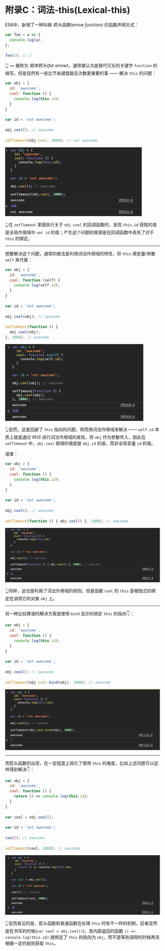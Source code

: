 # 附录C：词法-this(Lexical-this)
ES6中，新增了一种叫做 *箭头函数(arrow function)* 的函数声明方式：
```js
var foo = a => {
  console.log(a);
};

foo(2); // 2
```

👆 `=>` 被称为 *粗体箭头(fat arrow)*，通常被认为是替代冗长的关键字 `function` 的缩写。但是显然有一些比节省键盘敲击次数更重要的事 —— 解决 `this` 的问题：

```js
var obj = {
  id: 'awesome',
  cool: function () {
    console.log(this.id);
  }
}

var id = 'not awesome';

obj.cool(); // awesome

setTimeout(obj.cool, 1000); // not awesome
```

![隐式丢失this指向](./assets/closure_appendix_c_this_loss.png)

👆在 `setTimeout` 里面执行关于 `obj.cool` 的回调函数时，发现 `this.id` 获取的值是全局作用域中 `var id` 的值；产生这个问题的根源是在回调函数中丢失了对于 `this` 的绑定。

----

想要解决这个问题，通常的做法是利用词法作用域的特性，将 `this` 用变量/参数 `self` 来代替：

```js
var obj = {
  id: 'awesome',
  cool: function (self) {
    console.log(self.id);
  }
}

var id = 'not awesome';

obj.cool(obj); // awesome

setTimeout(function () {
  obj.cool(obj);
}, 1000); // awesome
```

![变量self保存this](./assets/closure_appendix_c_this_self.png)

👆显然，这是回避了 `this` 指向的问题，转而用词法作用域来解决 —— `self.id` 本质上就是通过 *RHS* 进行词法作用域的查找，将 `obj` 作为参数传入，因此在 `setTimeout` 中，`obj.cool` 取得的值就是 `obj.id` 的值，而非全局变量 `id` 的值。

或者：
```js
var obj = {
  id: 'awesome',
  cool: function () {
    console.log(this.id);
  }
}

var id = 'not awesome';

obj.cool(); // awesome

setTimeout(function () { obj.cool() }, 1000); // awesome
```

![依然利用隐式绑定规则](./assets/closure_appendix_c_this_otherfn.png)

👆同样，这也是利用了词法作用域的规则，但是函数 `cool` 的 `this` 是被隐式的绑定在调用它的对象 `obj` 上。

----

另一种比较靠谱的解决方案是使用 `bind` 显示的绑定 `this` 的指向👇：

```js
var obj = {
  id: 'awesome',
  cool: function () {
    console.log(this.id);
  }
}

var id = 'not awesome';

obj.cool(); // awesome

setTimeout(obj.cool.bind(obj), 1000); // awesome
```

![硬绑定](./assets/closure_appendix_c_this_bind.png)

----

而箭头函数的出现，在一定程度上简化了使用 `this` 的难度，比如上述问题可以这样得到解决👇：
```js
var obj = {
  id: 'awesome',
  cool: function () {
    return () => console.log(this.id);
  }
}

var cool = obj.cool();

var id = 'not awesome';

cool(); // awesome

setTimeout(cool, 1000); // awesome
```

![箭头函数](./assets/closure_appendix_c_this_arrowfn.png)

👆显而易见的是，箭头函数和普通函数在处理 `this` 时有不一样的机制，前者显然是在书写的时候(`var cool = obj.cool()`)，其内部返回的函数 `() => console.log(this.id)` 就绑定了 `this` 的指向为 `obj`，而不是等到调用的时候再去根据一定的规则获取 `this`。